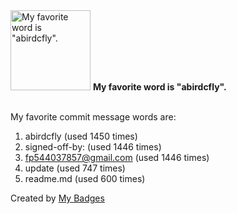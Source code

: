 <img src="https://github.com/my-badges/my-badges/blob/master/src/all-badges/favorite-word/favorite-word.png?raw=true" alt="My favorite word is &quot;abirdcfly&quot;." title="My favorite word is &quot;abirdcfly&quot;." width="128">
<strong>My favorite word is &quot;abirdcfly&quot;.</strong>
<br><br>

My favorite commit message words are:

1. abirdcfly (used 1450 times)
2. signed-off-by: (used 1446 times)
3. <fp544037857@gmail.com> (used 1446 times)
4. update (used 747 times)
5. readme.md (used 600 times)


Created by <a href="https://github.com/my-badges/my-badges">My Badges</a>